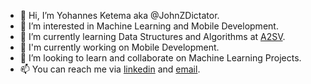 - 👋 Hi, I’m Yohannes Ketema aka @JohnZDictator. 
- 👀 I’m interested in Machine Learning and Mobile Development.
- 🌱 I’m currently learning Data Structures and Algorithms at [A2SV](https://www.a2sv.org).
- 🌱 I'm currently working on Mobile Development.
- 💞️ I’m looking to learn and collaborate on Machine Learning Projects.
- 📫 You can reach me via [linkedin](https://www.linkedin.com/in/yohannes-ketema-babb31171/) and [email](yohannesketemazeleke@gmail.com).

<!---
JohnZDictator/JohnZDictator is a ✨ special ✨ repository because its `README.md` (this file) appears on your GitHub profile.
You can click the Preview link to take a look at your changes.
--->
